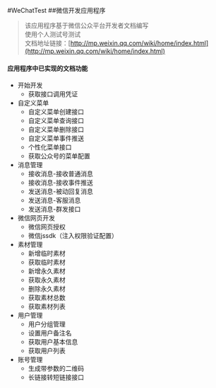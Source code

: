 #WeChatTest
##微信开发应用程序

> 该应用程序基于微信公众平台开发者文档编写<br>
> 使用个人测试号测试<br>
> 文档地址链接：[http://mp.weixin.qq.com/wiki/home/index.html](http://mp.weixin.qq.com/wiki/home/index.html)

#### 应用程序中已实现的文档功能

 - 开始开发
   - 获取接口调用凭证
 - 自定义菜单
   - 自定义菜单创建接口
   - 自定义菜单查询接口
   - 自定义菜单删除接口
   - 自定义菜单事件推送
   - 个性化菜单接口
   - 获取公众号的菜单配置
 - 消息管理
   - 接收消息-接收普通消息
   - 接收消息-接收事件推送
   - 发送消息-被动回复消息
   - 发送消息-客服消息
   - 发送消息-群发接口
 - 微信网页开发
   - 微信网页授权
   - 微信jssdk（注入权限验证配置）
 - 素材管理
   - 新增临时素材
   - 获取临时素材
   - 新增永久素材
   - 获取永久素材
   - 删除永久素材
   - 获取素材总数
   - 获取素材列表
 - 用户管理
   - 用户分组管理
   - 设置用户备注名
   - 获取用户基本信息
   - 获取用户列表
 - 账号管理
   - 生成带参数的二维码
   - 长链接转短链接接口
